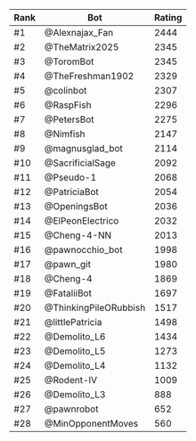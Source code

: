 Rank|Bot|Rating
---|---|---
#1|@Alexnajax_Fan|2444
#2|@TheMatrix2025|2345
#3|@ToromBot|2345
#4|@TheFreshman1902|2329
#5|@colinbot|2307
#6|@RaspFish|2296
#7|@PetersBot|2275
#8|@Nimfish|2147
#9|@magnusglad_bot|2114
#10|@SacrificialSage|2092
#11|@Pseudo-1|2068
#12|@PatriciaBot|2054
#13|@OpeningsBot|2036
#14|@ElPeonElectrico|2032
#15|@Cheng-4-NN|2013
#16|@pawnocchio_bot|1998
#17|@pawn_git|1980
#18|@Cheng-4|1869
#19|@FataliiBot|1697
#20|@ThinkingPileORubbish|1517
#21|@littlePatricia|1498
#22|@Demolito_L6|1434
#23|@Demolito_L5|1273
#24|@Demolito_L4|1132
#25|@Rodent-IV|1009
#26|@Demolito_L3|888
#27|@pawnrobot|652
#28|@MinOpponentMoves|560
